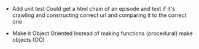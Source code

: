 * Add unit test 
Could get a html chain of an episode and test if it's crawling and
constructing correct url and comparing it to the correct one

* Make it Object Oriented
Instead of making functions (procedural) make objects (OO)
